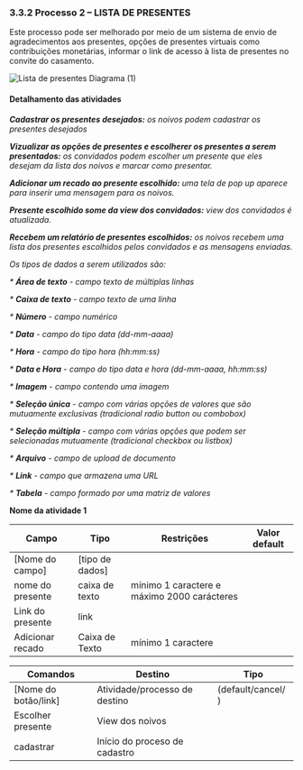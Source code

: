 ### 3.3.2 Processo 2 – LISTA DE PRESENTES

Este processo pode ser melhorado por meio de um sistema de envio de agradecimentos aos presentes, opções de presentes virtuais como contribuições monetárias, informar o link de acesso à lista de presentes no convite do casamento.

![Lista de presentes Diagrama (1)](https://github.com/ICEI-PUC-Minas-PMGES-TI/pmg-es-2023-2-ti2-3687100-depois-do-sim/assets/130570629/fabe3bcd-f169-4807-9a61-38dd3ed4c600)

#### Detalhamento das atividades

_**Cadastrar os presentes desejados:** os noivos podem cadastrar os presentes desejados_

_**Vizualizar as opções de presentes e escolherer os presentes a serem presentados:** os convidados podem escolher um presente que eles desejam da lista dos noivos e marcar como presentar._

_**Adicionar um recado ao presente escolhido:** uma tela de pop up aparece para inserir uma mensagem para os noivos._

_**Presente escolhido some da view dos convidados:** view dos convidados é atualizada._

_**Recebem um relatório de presentes escolhidos:** os noivos recebem uma lista dos presentes escolhidos pelos convidados e as mensagens enviadas._

_Os tipos de dados a serem utilizados são:_

_* **Área de texto** - campo texto de múltiplas linhas_

_* **Caixa de texto** - campo texto de uma linha_

_* **Número** - campo numérico_

_* **Data** - campo do tipo data (dd-mm-aaaa)_

_* **Hora** - campo do tipo hora (hh:mm:ss)_

_* **Data e Hora** - campo do tipo data e hora (dd-mm-aaaa, hh:mm:ss)_

_* **Imagem** - campo contendo uma imagem_

_* **Seleção única** - campo com várias opções de valores que são mutuamente exclusivas (tradicional radio button ou combobox)_

_* **Seleção múltipla** - campo com várias opções que podem ser selecionadas mutuamente (tradicional checkbox ou listbox)_

_* **Arquivo** - campo de upload de documento_

_* **Link** - campo que armazena uma URL_

_* **Tabela** - campo formado por uma matriz de valores_

**Nome da atividade 1**

| **Campo**       | **Tipo**         | **Restrições** | **Valor default** |
| ---             | ---              | ---            | ---               |
| [Nome do campo] | [tipo de dados]  |                |                   |
| nome do presente   |caixa de texto   |  mínimo 1 caractere e máximo 2000 carácteres            |                   |
| Link do presente           | link   |  |                |
| Adicionar recado          | Caixa de Texto   | mínimo 1 caractere |           |

| **Comandos**         |  **Destino**                   | **Tipo** |
| ---                  | ---                            | ---               |
| [Nome do botão/link] | Atividade/processo de destino  | (default/cancel/  ) |
| Escolher presente             | View dos noivos             |           |
| cadastrar            | Início do proceso de cadastro  |                   |


